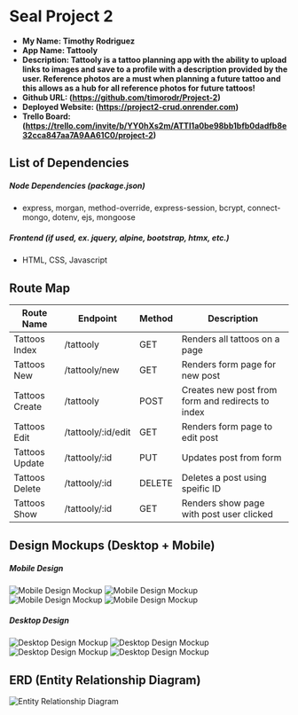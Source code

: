 # Seal Project 2

- **My Name: Timothy Rodriguez**
- **App Name: Tattooly**
- **Description: Tattooly is a tattoo planning app with the ability to upload links to images and save to a profile with a description provided by the user. Reference photos are a must when planning a future tattoo and this allows as a hub for all reference photos for future tattoos!**
- **Github URL: (https://github.com/timorodr/Project-2)**
- **Deployed Website: (https://project2-crud.onrender.com)**
- **Trello Board: (https://trello.com/invite/b/YY0hXs2m/ATTI1a0be98bb1bfb0dadfb8e32cca847aa7A9AA61C0/project-2)**

## List of Dependencies

##### Node Dependencies (package.json)

- express, morgan, method-override, express-session, bcrypt, connect-mongo, dotenv, ejs, mongoose

##### Frontend (if used, ex. jquery, alpine, bootstrap, htmx, etc.)

- HTML, CSS, Javascript

## Route Map


| Route Name | Endpoint | Method | Description |
|------------|----------|--------|-------------|
| Tattoos Index | /tattooly | GET | Renders all tattoos on a page|
| Tattoos New | /tattooly/new | GET | Renders form page for new post|
| Tattoos Create | /tattooly | POST | Creates new post from form and redirects to index|
| Tattoos Edit | /tattooly/:id/edit | GET | Renders form page to edit post|
| Tattoos Update | /tattooly/:id | PUT | Updates post from form|
| Tattoos Delete | /tattooly/:id | DELETE | Deletes a post using speific ID|
| Tattoos Show | /tattooly/:id | GET | Renders show page with post user clicked|


## Design Mockups (Desktop + Mobile)

##### Mobile Design

![Mobile Design Mockup](https://i.imgur.com/Ve1vT7s.png)
![Mobile Design Mockup](https://i.imgur.com/dWWhQwG.png)
![Mobile Design Mockup](https://i.imgur.com/jECJFnG.png)
![Mobile Design Mockup](https://i.imgur.com/13T0C1r.png)

##### Desktop Design

![Desktop Design Mockup](https://i.imgur.com/WZtieNM.png)
![Desktop Design Mockup](https://i.imgur.com/xHfUTo4.png)
![Desktop Design Mockup](https://i.imgur.com/i0vEDWE.png)
![Desktop Design Mockup](https://i.imgur.com/niRUMU8.png)

## ERD (Entity Relationship Diagram)

![Entity Relationship Diagram](https://i.imgur.com/MDt0z9M.png)